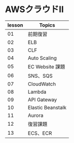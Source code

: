 # AWSクラウドII

| lesson | Topics |
|---|---|
| 01 | 前期復習 |
| 02 | ELB |
| 03 | CLF |
| 04 | Auto Scaling |
| 05 | EC Website 課題 |
| 06 | SNS、SQS |
| 07 | CloudWatch |
| 08 | Lambda |
| 09 | API Gateway |
| 10 | Elastic Beanstalk |
| 11 | Aurora |
| 12 | 復習課題 |
| 13 | ECS、ECR |
